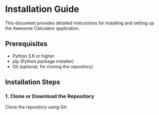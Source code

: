# Installation Guide

This document provides detailed instructions for installing and setting up the Awesome Calculator application.

## Prerequisites

- Python 3.6 or higher
- pip (Python package installer)
- Git (optional, for cloning the repository)

## Installation Steps

### 1. Clone or Download the Repository

Clone the repository using Git: